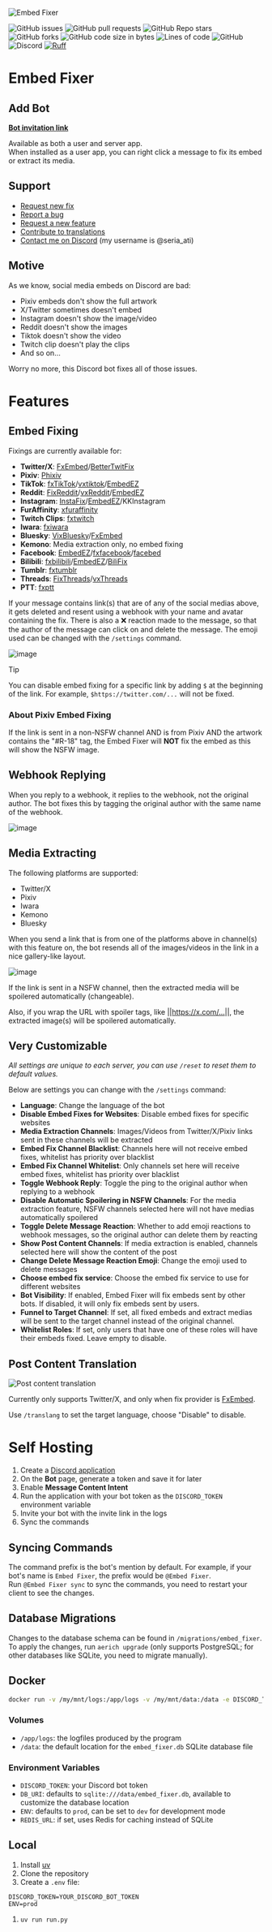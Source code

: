 ![Embed Fixer](https://i.imgur.com/919Gum1.png)

![GitHub issues](https://img.shields.io/github/issues/seriaati/embed-fixer)
![GitHub pull requests](https://img.shields.io/github/issues-pr/seriaati/embed-fixer)
![GitHub Repo stars](https://img.shields.io/github/stars/seriaati/embed-fixer)
![GitHub forks](https://img.shields.io/github/forks/seriaati/embed-fixer)
![GitHub code size in bytes](https://img.shields.io/github/languages/code-size/seriaati/embed-fixer)
![Lines of code](https://tokei.rs/b1/github/seriaati/embed-fixer?style=flat&category=code&type=Python)
![GitHub](https://img.shields.io/github/license/seriaati/embed-fixer)
![Discord](https://img.shields.io/discord/1000727526194298910?label=Support%20Server&color=5865F2)
[![Ruff](https://img.shields.io/endpoint?url=https://raw.githubusercontent.com/astral-sh/ruff/main/assets/badge/v2.json)](https://github.com/astral-sh/ruff)

# Embed Fixer

## Add Bot

[**Bot invitation link**](https://discord.com/oauth2/authorize?client_id=770144963735453696)

Available as both a user and server app.  
When installed as a user app, you can right click a message to fix its embed or extract its media.

## Support

- [Request new fix](https://github.com/seriaati/embed-fixer/issues/new?template=new-embed-fix-request.md)
- [Report a bug](https://github.com/seriaati/embed-fixer/issues/new?template=bug_report.md)
- [Request a new feature](https://github.com/seriaati/embed-fixer/issues/new?template=feature_request.md)
- [Contribute to translations](https://app.transifex.com/seria/embed-fixer/)
- [Contact me on Discord](https://discord.com/invite/b22kMKuwbS) (my username is @seria_ati)

## Motive

As we know, social media embeds on Discord are bad:

- Pixiv embeds don't show the full artwork
- X/Twitter sometimes doesn't embed
- Instagram doesn't show the image/video
- Reddit doesn't show the images
- Tiktok doesn't show the video
- Twitch clip doesn't play the clips
- And so on...
  
Worry no more, this Discord bot fixes all of those issues.

# Features

## Embed Fixing

Fixings are currently available for:

- **Twitter/X**: [FxEmbed](https://github.com/FxEmbed/FxEmbed)/[BetterTwitFix](https://github.com/dylanpdx/BetterTwitFix)
- **Pixiv**: [Phixiv](https://github.com/thelaao/phixiv)
- **TikTok**: [fxTikTok](https://github.com/okdargy/fxTikTok)/[vxtiktok](https://github.com/dylanpdx/vxtiktok)/[EmbedEZ](https://github.com/seriaati/embedez)
- **Reddit**: [FixReddit](https://github.com/MinnDevelopment/fxreddit)/[vxReddit](https://github.com/dylanpdx/vxReddit)/[EmbedEZ](https://github.com/seriaati/embedez)
- **Instagram**: [InstaFix](https://github.com/Wikidepia/InstaFix)/[EmbedEZ](https://github.com/seriaati/embedez)/KKInstagram
- **FurAffinity**: [xfuraffinity](https://github.com/FirraWoof/xfuraffinity)
- **Twitch Clips**: [fxtwitch](https://github.com/seriaati/fxtwitch)
- **Iwara**: [fxiwara](https://github.com/seriaati/fxiwara)
- **Bluesky**: [VixBluesky](https://github.com/Lexedia/VixBluesky)/[FxEmbed](https://github.com/FxEmbed/FxEmbed)
- **Kemono**: Media extraction only, no embed fixing
- **Facebook**: [EmbedEZ](https://github.com/seriaati/embedez)/[fxfacebook](https://github.com/seriaati/fxfacebook)/[facebed](https://github.com/4pii4/facebed)
- **Bilibili**: [fxbilibili](https://github.com/seriaati/fxbilibili)/[EmbedEZ](https://github.com/seriaati/embedez)/[BiliFix](https://vxbilibili.com)
- **Tumblr**: [fxtumblr](https://github.com/knuxify/fxtumblr)
- **Threads**: [FixThreads](https://github.com/milanmdev/fixthreads)/[vxThreads](https://github.com/everettsouthwick/vxThreads)
- **PTT**: [fxptt](https://github.com/seriaati/fxptt)

If your message contains link(s) that are of any of the social medias above, it gets deleted and resent using a webhook with your name and avatar containing the fix. There is also a ❌ reaction made to the message, so that the author of the message can click on and delete the message. The emoji used can be changed with the `/settings` command.

![image](https://github.com/user-attachments/assets/e7c4469b-c5dd-44e8-b923-c8137397a64b)

> [!TIP]
> You can disable embed fixing for a specific link by adding `$` at the beginning of the link. For example, `$https://twitter.com/...` will not be fixed.

### About Pixiv Embed Fixing

If the link is sent in a non-NSFW channel AND is from Pixiv AND the artwork contains the "#R-18" tag, the Embed Fixer will **NOT** fix the embed as this will show the NSFW image.

## Webhook Replying

When you reply to a webhook, it replies to the webhook, not the original author. The bot fixes this by tagging the original author with the same name of the webhook.

![image](https://iili.io/2RPjJ0Q.png)

## Media Extracting

The following platforms are supported:

- Twitter/X
- Pixiv
- Iwara
- Kemono
- Bluesky

When you send a link that is from one of the platforms above in channel(s) with this feature on, the bot resends all of the images/videos in the link in a nice gallery-like layout.  

![image](https://github.com/user-attachments/assets/2b66ed5c-bbe2-450b-92f6-d36f01bf9102)

If the link is sent in a NSFW channel, then the extracted media will be spoilered automatically (changeable).

Also, if you wrap the URL with spoiler tags, like ||<https://x.com/...>||, the extracted image(s) will be spoilered automatically.

## Very Customizable

*All settings are unique to each server, you can use `/reset` to reset them to default values.*

Below are settings you can change with the `/settings` command:

- **Language**: Change the language of the bot
- **Disable Embed Fixes for Websites**: Disable embed fixes for specific websites
- **Media Extraction Channels**: Images/Videos from Twitter/X/Pixiv links sent in these channels will be extracted
- **Embed Fix Channel Blacklist**: Channels here will not receive embed fixes, whitelist has priority over blacklist
- **Embed Fix Channel Whitelist**: Only channels set here will receive embed fixes, whitelist has priority over blacklist
- **Toggle Webhook Reply**: Toggle the ping to the original author when replying to a webhook
- **Disable Automatic Spoilering in NSFW Channels**: For the media extraction feature, NSFW channels selected here will not have medias automatically spoilered
- **Toggle Delete Message Reaction**: Whether to add emoji reactions to webhook messages, so the original author can delete them by reacting
- **Show Post Content Channels**: If media extraction is enabled, channels selected here will show the content of the post
- **Change Delete Message Reaction Emoji**: Change the emoji used to delete messages
- **Choose embed fix service**: Choose the embed fix service to use for different websites
- **Bot Visibility**: If enabled, Embed Fixer will fix embeds sent by other bots. If disabled, it will only fix embeds sent by users.
- **Funnel to Target Channel**: If set, all fixed embeds and extract medias will be sent to the target channel instead of the original channel.
- **Whitelist Roles**: If set, only users that have one of these roles will have their embeds fixed. Leave empty to disable.

## Post Content Translation

![Post content translation](readme-images/translate.png)

Currently only supports Twitter/X, and only when fix provider is [FxEmbed](https://github.com/FxEmbed/FxEmbed).

Use `/translang` to set the target language, choose "Disable" to disable.

# Self Hosting

1. Create a [Discord application](https://discord.com/developers/applications)
1. On the **Bot** page, generate a token and save it for later
1. Enable **Message Content Intent**
1. Run the application with your bot token as the `DISCORD_TOKEN` environment variable
1. Invite your bot with the invite link in the logs
1. Sync the commands

## Syncing Commands

The command prefix is the bot's mention by default. For example, if your bot's name is `Embed Fixer`, the prefix would be `@Embed Fixer`.  
Run `@Embed Fixer sync` to sync the commands, you need to restart your client to see the changes.

## Database Migrations

Changes to the database schema can be found in `/migrations/embed_fixer`.  
To apply the changes, run `aerich upgrade` (only supports PostgreSQL; for other databases like SQLite, you need to migrate manually).

## Docker

```sh
docker run -v /my/mnt/logs:/app/logs -v /my/mnt/data:/data -e DISCORD_TOKEN=YOUR_DISCORD_BOT_TOKEN ghcr.io/seriaati/embed-fixer:latest
```

### Volumes

- `/app/logs`: the logfiles produced by the program
- `/data`: the default location for the `embed_fixer.db` SQLite database file

### Environment Variables

- `DISCORD_TOKEN`: your Discord bot token
- `DB_URI`: defaults to `sqlite:///data/embed_fixer.db`, available to customize the database location
- `ENV`: defaults to `prod`, can be set to `dev` for development mode
- `REDIS_URL`: if set, uses Redis for caching instead of SQLite

## Local

1. Install [uv](https://docs.astral.sh/uv/getting-started/installation/)
1. Clone the repository
1. Create a `.env` file:

```env
DISCORD_TOKEN=YOUR_DISCORD_BOT_TOKEN
ENV=prod
```

1. `uv run run.py`
